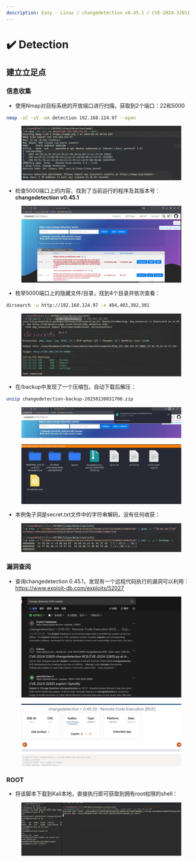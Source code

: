 ```yaml
---
description: Easy - Linux / changedetection v0.45.1 / CVE-2024-32651
---
```


# ✔️ Detection

## 建立立足点

### 信息收集

* 使用Nmap对目标系统的开放端口进行扫描，获取到2个端口：22和5000

```bash
nmap -sC -sV -oA detection 192.168.124.97 --open
```

<figure><img src="../../.gitbook/assets/1 (36).png" alt=""><figcaption></figcaption></figure>

* 检查5000端口上的内容，找到了当前运行的程序及其版本号：**changedetection v0.45.1**

<figure><img src="../../.gitbook/assets/2 (34).png" alt=""><figcaption></figcaption></figure>

* 枚举5000端口上的隐藏文件/目录，找到4个目录并依次查看：

```bash
dirsearch -u http://192.168.124.97 -x 404,403,302,301
```

<figure><img src="../../.gitbook/assets/3 (31).png" alt=""><figcaption></figcaption></figure>

* 在/backup中发现了一个压缩包，自动下载后解压：

```bash
unzip changedetection-backup-20250130031700.zip
```

<figure><img src="../../.gitbook/assets/4 (32).png" alt=""><figcaption></figcaption></figure>

<figure><img src="../../.gitbook/assets/5 (32).png" alt=""><figcaption></figcaption></figure>

* 本例兔子洞是secret.txt文件中的字符串解码，没有任何收获：

<figure><img src="../../.gitbook/assets/6 (32).png" alt=""><figcaption></figcaption></figure>

### 漏洞查阅

* 查询changedetection 0.45.1，发现有一个远程代码执行的漏洞可以利用： https://www.exploit-db.com/exploits/52027

<figure><img src="../../.gitbook/assets/8 (32).png" alt=""><figcaption></figcaption></figure>

<figure><img src="../../.gitbook/assets/7 (32).png" alt=""><figcaption></figcaption></figure>

### ROOT

* 将该脚本下载到Kali本地，直接执行即可获取到拥有root权限的shell：

<figure><img src="../../.gitbook/assets/9 (31).png" alt=""><figcaption></figcaption></figure>
